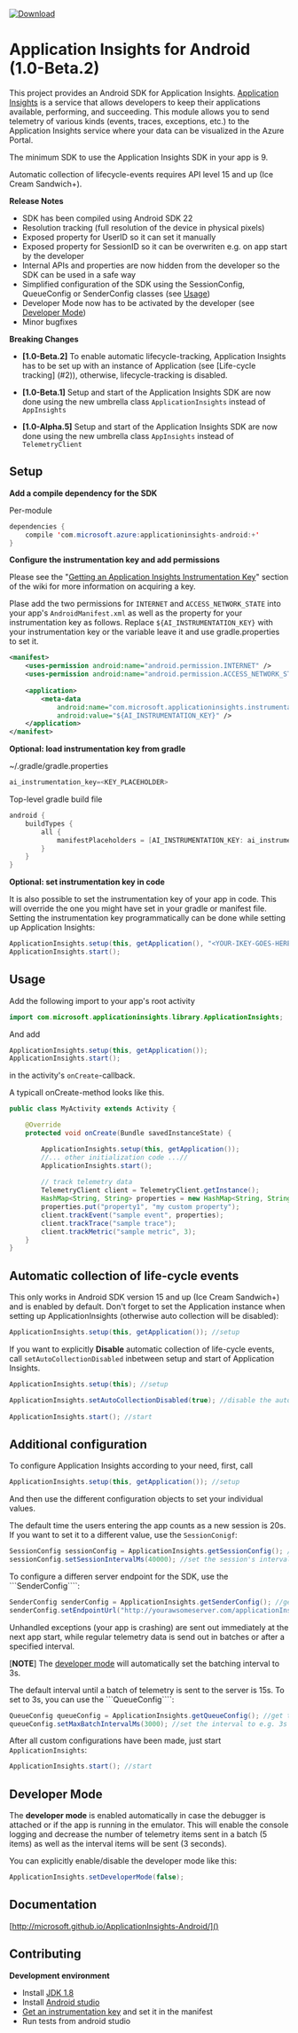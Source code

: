 [ ![Download](https://api.bintray.com/packages/appinsights-android/maven/ApplicationInsights-Android/images/download.svg) ](https://bintray.com/appinsights-android/maven/ApplicationInsights-Android/_latestVersion)

# Application Insights for Android (1.0-Beta.2)

This project provides an Android SDK for Application Insights. [Application Insights](http://azure.microsoft.com/en-us/services/application-insights/) is a service that allows developers to keep their applications available, performing, and succeeding. This module allows you to send telemetry of various kinds (events, traces, exceptions, etc.) to the Application Insights service where your data can be visualized in the Azure Portal.

The minimum SDK to use the Application Insights SDK in your app is 9.

Automatic collection of lifecycle-events requires API level 15 and up (Ice Cream Sandwich+).


**Release Notes**

* SDK has been compiled using Android SDK 22
* Resolution tracking (full resolution of the device in physical pixels)  
* Exposed property for UserID so it can set it manually
* Exposed property for SessionID so it can be overwriten e.g. on app start by the developer
* Internal APIs and properties are now hidden from the developer so the SDK can be used in a safe way
* Simplified configuration of the SDK using the SessionConfig, QueueConfig or SenderConfig classes (see [Usage](#1))
* Developer Mode now has to be activated by the developer (see [Developer Mode](#2))
* Minor bugfixes


**Breaking Changes**

* **[1.0-Beta.2]** To enable automatic lifecycle-tracking, Application Insights has to be set up with an instance of Application (see [Life-cycle tracking] (#2)), otherwise, lifecycle-tracking is disabled.

* **[1.0-Beta.1]** Setup and start of the Application Insights SDK are now done using the new umbrella class `ApplicationInsights` instead of `AppInsights `

* **[1.0-Alpha.5]** Setup and start of the Application Insights SDK are now done using the new umbrella class `AppInsights` instead of `TelemetryClient`

## Setup ##
	
**Add a compile dependency for the SDK**

Per-module

```java
dependencies {
    compile 'com.microsoft.azure:applicationinsights-android:+'
}
```

**Configure the instrumentation key and add permissions**

Please see the "[Getting an Application Insights Instrumentation Key](https://github.com/Microsoft/ApplicationInsights-Home/wiki#getting-an-application-insights-instrumentation-key)" section of the wiki for more information on acquiring a key.

Plase add the two permissions for `INTERNET` and `ACCESS_NETWORK_STATE` into your app's `AndroidManifest.xml` as well as the property for your instrumentation key as follows. Replace `${AI_INSTRUMENTATION_KEY}` with your instrumentation key or the variable leave it and use gradle.properties to set it. 

```xml
<manifest>
    <uses-permission android:name="android.permission.INTERNET" />
    <uses-permission android:name="android.permission.ACCESS_NETWORK_STATE" />
    
    <application>
        <meta-data
            android:name="com.microsoft.applicationinsights.instrumentationKey"
            android:value="${AI_INSTRUMENTATION_KEY}" />
    </application>
</manifest>
```

**Optional: load instrumentation key from gradle**

~/.gradle/gradle.properties

```java
ai_instrumentation_key=<KEY_PLACEHOLDER>
```

Top-level gradle build file

```java
android {
    buildTypes {
        all {
            manifestPlaceholders = [AI_INSTRUMENTATION_KEY: ai_instrumentation_key]
        }
    }
}
```

**Optional: set instrumentation key in code**

It is also possible to set the instrumentation key of your app in code. This will override the one you might have set in your gradle or manifest file. Setting the instrumentation key programmatically can be done while setting up Application Insights:

```java
ApplicationInsights.setup(this, getApplication(), "<YOUR-IKEY-GOES-HERE>");
ApplicationInsights.start();
```

## <a name="1"></a>Usage ##

Add the following import to your app's root activity

```java
import com.microsoft.applicationinsights.library.ApplicationInsights;
```

And add 

```java
ApplicationInsights.setup(this, getApplication());
ApplicationInsights.start();
```

in the activity's `onCreate`-callback.

A typicall onCreate-method looks like this.

```java
public class MyActivity extends Activity {

    @Override
    protected void onCreate(Bundle savedInstanceState) {

        ApplicationInsights.setup(this, getApplication());
        //... other initialization code ...//
        ApplicationInsights.start();
        
        // track telemetry data
        TelemetryClient client = TelemetryClient.getInstance();
        HashMap<String, String> properties = new HashMap<String, String>();
        properties.put("property1", "my custom property");
        client.trackEvent("sample event", properties);
        client.trackTrace("sample trace");
        client.trackMetric("sample metric", 3);
    }
}
```

## <a name="2"></a> Automatic collection of life-cycle events

This only works in Android SDK version 15 and up (Ice Cream Sandwich+) and is enabled by default. Don't forget to set the Application instance when setting up ApplicationInsights (otherwise auto collection will be disabled):

```java
ApplicationInsights.setup(this, getApplication()); //setup
```

If you want to explicitly **Disable** automatic collection of life-cycle events, call ```setAutoCollectionDisabled``` inbetween setup and start of Application Insights. 

```java
ApplicationInsights.setup(this); //setup

ApplicationInsights.setAutoCollectionDisabled(true); //disable the auto-collection
	
ApplicationInsights.start(); //start
```

## <a name="3"></a> Additional configuration

To configure Application Insights according to your need, first, call

```java
ApplicationInsights.setup(this, getApplication()); //setup
```

And then use the different configuration objects to set your individual values.

The default time the users entering the app counts as a new session is 20s. If you want to set it to a different value, use the ```SessionConigf```:

```java
SessionConfig sessionConfig = ApplicationInsights.getSessionConfig(); //get the SessionConfig
sessionConfig.setSessionIntervalMs(40000); //set the session's interval to 40s (aka. 40,000 ms)
```

To configure a differen server endpoint for the SDK, use the ```SenderConfig````:

```java
SenderConfig senderConfig = ApplicationInsights.getSenderConfig(); //get the SenderConfig
senderConfig.setEndpointUrl("http://yourawsomeserver.com/applicationInsights"); //set the config to a custom endpoint 
```

Unhandled exceptions (your app is crashing) are sent out immediately at the next app start, while regular telemetry data is send out in batches or after a specified interval.

[**NOTE**] The [developer mode](#4) will automatically set the batching interval to 3s.

 The default interval until a batch of telemetry is sent to the server is 15s. To set to 3s, you can use the ```QueueConfig````:

```java
QueueConfig queueConfig = ApplicationInsights.getQueueConfig(); //get the QueueConfig
queueConfig.setMaxBatchIntervalMs(3000); //set the interval to e.g. 3s (3,000ms)
```

After all custom configurations have been made, just start `ApplicationInsights`:

```java
ApplicationInsights.start(); //start
```

## <a name="4"></a> Developer Mode

The **developer mode** is enabled automatically in case the debugger is attached or if the app is running in the emulator. This will enable the console logging and decrease the number of telemetry items sent in a batch (5 items) as well as the interval items will be sent (3 seconds).

You can explicitly enable/disable the developer mode like this:

```java
ApplicationInsights.setDeveloperMode(false);

```

## Documentation

[http://microsoft.github.io/ApplicationInsights-Android/]()

## Contributing

**Development environment**

* Install <a href="http://www.oracle.com/technetwork/java/javase/downloads/jdk8-downloads-2133151.html" target="_blank">JDK 1.8</a>
* Install <a href="http://developer.android.com/sdk/index.html" target="_blank">Android studio</a>
* [Get an instrumentation key](/Microsoft/ApplicationInsights-Home/wiki#getting-an-application-insights-instrumentation-key) and set it in the manifest
* Run tests from android studio
